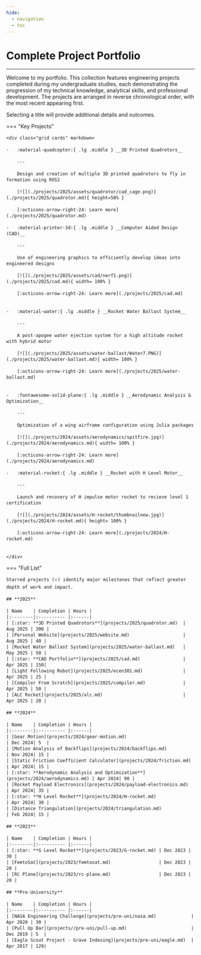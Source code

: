 ```yaml
---
hide:
  - navigation
  - toc
---
```


# Complete Project Portfolio

* * *

Welcome to my portfolio. This collection features engineering projects completed during my undergraduate studies, each demonstrating the progression of my technical knowledge, analytical skills, and professional development. The projects are arranged in reverse chronological order, with the most recent appearing first. 

<!-- Hovering over a title will show a brief description;  -->

Selecting a title will provide additional details and outcomes. 

=== "Key Projects"

    <div class="grid cards" markdown>
    
    -   :material-quadcopter:{ .lg .middle } __3D Printed Quadrotors__
    
        ---
    
        Design and creation of multiple 3D printed quadrotors to fly in formation using ROS2
    
        [![](./projects/2025/assets/quadrotor/cad_cage.png)](./projects/2025/quadrotor.md){ height=50% }
    
        [:octicons-arrow-right-24: Learn more](./projects/2025/quadrotor.md)
    
    -   :material-printer-3d:{ .lg .middle } __Computer Aided Design (CAD)__
    
        ---
    
        Use of engineering graphics to efficiently develop ideas into engineered designs
    
        [![](./projects/2025/assets/cad/nerf1.png)](./projects/2025/cad.md){ width= 100% }
        
        [:octicons-arrow-right-24: Learn more](./projects/2025/cad.md)
        
    
    -   :material-water:{ .lg .middle } __Rocket Water Ballast System__
    
        ---
    
        A post-apogee water ejection system for a high altitude rocket with hybrid motor
    
        [![](./projects/2025/assets/water-ballast/Water7.PNG)](./projects/2025/water-ballast.md){ width= 100% }
        
        [:octicons-arrow-right-24: Learn more](./projects/2025/water-ballast.md)
        
    
    -   :fontawesome-solid-plane:{ .lg .middle } __Aerodynamic Analysis & Optimization__
    
        ---
    
        Optimization of a wing airframe configuration using Julia packages
    
        [![](./projects/2024/assets/aerodynamics/spitfire.jpg)](./projects/2024/aerodynamics.md){ width= 100% }
        
        [:octicons-arrow-right-24: Learn more](./projects/2024/aerodynamics.md)

    -   :material-rocket:{ .lg .middle } __Rocket with H Level Motor__

        ---

        Launch and recovery of H impulse motor rocket to recieve level 1 certification

        [![](./projects/2024/assets/H-rocket/thumbnailnew.jpg)](./projects/2024/H-rocket.md){ height= 100% }

        [:octicons-arrow-right-24: Learn more](./projects/2024/H-rocket.md)
        
        
    </div>

=== "Full List"

    Starred projects (⭐) identify major milestones that reflect greater depth of work and impact.

    ## **2025**

    | Name    | Completion | Hours |
    |:--------|:---------- |:------|
    | [:star: **3D Printed Quadrotors**](projects/2025/quadrotor.md)  | Aug 2025 | 300 |
    | [Personal Website](projects/2025/website.md)                    | Aug 2025 | 40 |
    | [Rocket Water Ballast System](projects/2025/water-ballast.md)   | May 2025 | 50 |
    | [:star: **CAD Portfolio**](projects/2025/cad.md)                | Apr 2025 | 150|
    | [Light Following Robot](projects/2025/ecen301.md)               | Apr 2025 | 25 |
    | [Compiler From Scratch](projects/2025/compiler.md)              | Apr 2025 | 50 |
    | [ALC Rocket](projects/2025/alc.md)                              | Apr 2025 | 20 |

    ## **2024**

    | Name    | Completion | Hours |
    |:--------|:---------- |:------|
    | [Gear Motion](projects/2024/gear-motion.md)                                       | Dec 2024| 5  |
    | [Motion Analysis of Backflips](projects/2024/backflips.md)                        | Nov 2024| 15 |
    | [Static Friction Coefficient Calculator](projects/2024/friction.md)               | Apr 2024| 15 |
    | [:star: **Aerodynamic Analysis and Optimization**](projects/2024/aerodynamics.md) | Apr 2024| 90 |
    | [Rocket Payload Electronics](projects/2024/payload-electronics.md)                | Apr 2024| 35 |
    | [:star: **H Level Rocket**](projects/2024/H-rocket.md)                            | Apr 2024| 30 |
    | [Distance Triangulation](projects/2024/triangulation.md)                          | Feb 2024| 15 |

    ## **2023**

    | Name    | Completion | Hours |
    |:--------|:---------- |:------|
    | [:star: **G Level Rocket**](projects/2023/G-rocket.md) | Dec 2023 | 30 |
    | [FemtoSat](projects/2023/femtosat.md)                  | Dec 2023 | 20 |
    | [RC Plane](projects/2023/rc-plane.md)                  | Dec 2023 | 20 |

    ## **Pre-University**

    | Name    | Completion | Hours |
    |:--------|:---------- |:------|
    | [NASA Engineering Challenge](projects/pre-uni/nasa.md)             | Apr 2020 | 30 |
    | [Pull Up Bar](projects//pre-uni/pull-up.md)                        | Dec 2019 | 5  |
    | [Eagle Scout Project - Grave Indexing](projects/pre-uni/eagle.md)  | Apr 2017 | 129| 